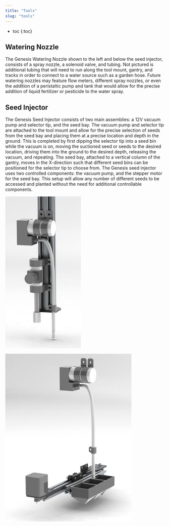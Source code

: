 ```yaml
---
title: "Tools"
slug: "tools"
---
```


* toc
{:toc}

## Watering Nozzle
The Genesis Watering Nozzle shown to the left and below the seed injector, consists of a spray nozzle, a solenoid valve, and tubing. Not pictured is additional tubing that will need to run along the tool mount, gantry, and tracks in order to connect to a water source such as a garden hose. Future watering nozzles may feature flow meters, different spray nozzles, or even the addition of a peristaltic pump and tank that would allow for the precise addition of liquid fertilizer or pesticide to the water spray.

## Seed Injector
The Genesis Seed Injector consists of two main assemblies: a 12V vacuum pump and selector tip, and the seed bay. The vacuum pump and selector tip are attached to the tool mount and allow for the precise selection of seeds from the seed bay and placing them at a precise location and depth in the ground. This is completed by first dipping the selector tip into a seed bin while the vacuum is on, moving the suctioned seed or seeds to the desired location, driving them into the ground to the desired depth, releasing the vacuum, and repeating. The seed bay, attached to a vertical column of the gantry, moves in the X-direction such that different seed bins can be positioned for the selector tip to choose from. The Genesis seed injector uses two controlled components: the vacuum pump, and the stepper motor for the seed bay. This setup will allow any number of different seeds to be accessed and planted without the need for additional controllable components.

![Genesis_V1_Tools.jpg](Genesis_V1_Tools.jpg)



![Genesis_V1_Seed_Injector.jpeg](Genesis_V1_Seed_Injector.jpeg)


